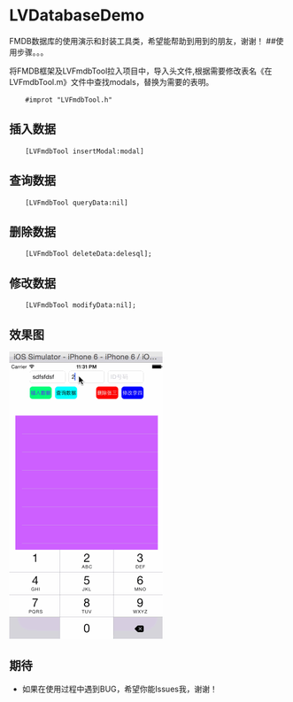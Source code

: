 # LVDatabaseDemo
FMDB数据库的使用演示和封装工具类，希望能帮助到用到的朋友，谢谢！
##使用步骤。。。

将FMDB框架及LVFmdbTool拉入项目中，导入头文件,根据需要修改表名《在LVFmdbTool.m》文件中查找modals，替换为需要的表明。
```
    #improt "LVFmdbTool.h"
```

## 插入数据
```
    [LVFmdbTool insertModal:modal]
```

## 查询数据
```
    [LVFmdbTool queryData:nil]
```

## 删除数据
```
    [LVFmdbTool deleteData:delesql];
```

## 修改数据
```
    [LVFmdbTool modifyData:nil];
```


## 效果图
![](https://github.com/liuchunlao/ImageCache/raw/master/gifResource/LVDatabaseDemo.gif)

## 期待
* 如果在使用过程中遇到BUG，希望你能Issues我，谢谢！